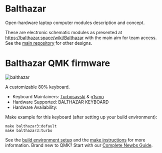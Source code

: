 # Balthazar

Open-hardware laptop computer modules description and concept.

These are electronic schematic modules as presented at https://balthazar.space/wiki/Balthazar with the main aim for team access. See the [main repository](https://github.com/balthazar-space/balthazar) for other designs.

# Balthazar QMK firmware

![balthazar](https://balthazar.space/wiki/Keyboard#/media/File:Key_solderedon.png)

A customizable 80% keyboard.

* Keyboard Maintainers: [Turbosavski](https://github.com/Turbosavski) & [g1smo](https://github.com/g1smo)
* Hardware Supported: BALTHAZAR KEYBOARD
* Hardware Availability: 

Make example for this keyboard (after setting up your build environment):

    make balthazar3:default
    make balthazar3:turbo

See the [build environment setup](https://docs.qmk.fm/#/getting_started_build_tools) and the [make instructions](https://docs.qmk.fm/#/getting_started_make_guide) for more information. Brand new to QMK? Start with our [Complete Newbs Guide](https://docs.qmk.fm/#/newbs).
